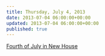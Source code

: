 ```yaml
---
title: Thursday, July 4, 2013
date: 2013-07-04 06:00:00+00:00
updated: 2013-07-04 06:00:00+00:00
published: true
---
```


[Fourth of July in New House](/fourth-of-july-in-new-house/)

